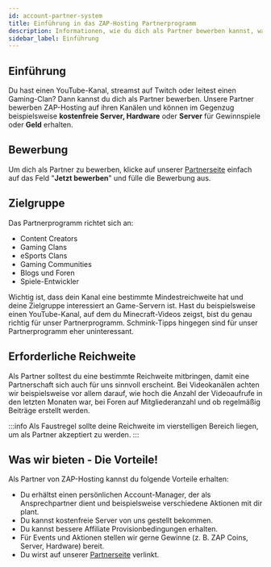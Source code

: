 ```yaml
---
id: account-partner-system
title: Einführung in das ZAP-Hosting Partnerprogramm
description: Informationen, wie du dich als Partner bewerben kannst, was die Anforderungen sind und was wir bieten können - ZAP-Hosting.com Dokumentation
sidebar_label: Einführung
---
```




## Einführung

Du hast einen YouTube-Kanal, streamst auf Twitch oder leitest einen Gaming-Clan? Dann kannst du dich als Partner bewerben. Unsere Partner bewerben ZAP-Hosting auf ihren Kanälen und können im Gegenzug beispielsweise **kostenfreie Server, Hardware** oder **Server** für Gewinnspiele oder **Geld** erhalten.



## Bewerbung

Um dich als Partner zu bewerben, klicke auf unserer [Partnerseite](https://zap-hosting.com/de/partner/) einfach auf das Feld "**Jetzt bewerben**" und fülle die Bewerbung aus. 



## Zielgruppe

Das Partnerprogramm richtet sich an:
- Content Creators
- Gaming Clans
- eSports Clans
- Gaming Communities
- Blogs und Foren
- Spiele-Entwickler

Wichtig ist, dass dein Kanal eine bestimmte Mindestreichweite hat und deine Zielgruppe interessiert an Game-Servern ist. Hast du beispielsweise einen YouTube-Kanal, auf dem du Minecraft-Videos zeigst, bist du genau richtig für unser Partnerprogramm. Schmink-Tipps hingegen sind für unser Partnerprogramm eher uninteressant.



## Erforderliche Reichweite 

Als Partner solltest du eine bestimmte Reichweite mitbringen, damit eine Partnerschaft sich auch für uns sinnvoll erscheint. Bei Videokanälen achten wir beispielsweise vor allem darauf, wie hoch die Anzahl der Videoaufrufe in den letzten Monaten war, bei Foren auf Mitgliederanzahl und ob regelmäßig Beiträge erstellt werden.

:::info
Als Faustregel sollte deine Reichweite im vierstelligen Bereich liegen, um als Partner akzeptiert zu werden.
:::



## Was wir bieten - Die Vorteile!

Als Partner von ZAP-Hosting kannst du folgende Vorteile erhalten:

- Du erhältst einen persönlichen Account-Manager, der als Ansprechpartner dient und beispielsweise verschiedene Aktionen mit dir plant.
- Du kannst kostenfreie Server von uns gestellt bekommen.
- Du kannst bessere Affiliate Provisionbedingungen erhalten.
- Für Events und Aktionen stellen wir gerne Gewinne (z. B. ZAP Coins, Server, Hardware) bereit.
- Du wirst auf unserer [Partnerseite](https://zap-hosting.com/de/partner/) verlinkt.
